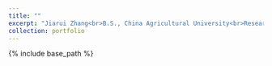 ```yaml
---
title: ""
excerpt: "Jiarui Zhang<br>B.S., China Agricultural University<br>Research: Dislocation Dynamics<br><img src='/images/bio-photo-2.jpg' width=150>"
collection: portfolio
---
```

{% include base_path %}